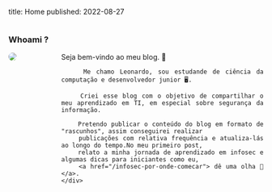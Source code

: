 title: Home
published: 2022-08-27

<div style="display:grid">
    <h3 style="text-align:center; grid-column:1"> Whoami ? </h3>
    <div style="grid-column:1">
        <img style="border-radius:50%" src="https://avatars.githubusercontent.com/u/15680632?v=4"/>
    </div>
    <div style="grid-column:2; margin:auto; margin-left:25px; text-align:justify">
        Seja bem-vindo ao meu blog. 🙂

        Me chamo Leonardo, sou estudande de ciência da computação e desenvolvedor junior 🖥️.

        Criei esse blog com o objetivo de compartilhar o meu aprendizado em TI, em especial sobre segurança da informação.

        Pretendo publicar o conteúdo do blog em formato de "rascunhos", assim conseguirei realizar 
        publicações com relativa frequência e atualiza-lás ao longo do tempo.No meu primeiro post,
        relato a minha jornada de aprendizado em infosec e algumas dicas para iniciantes como eu,
        <a href="/infosec-por-onde-comecar"> dê uma olha 🤘</a>.
    </div>
</div>